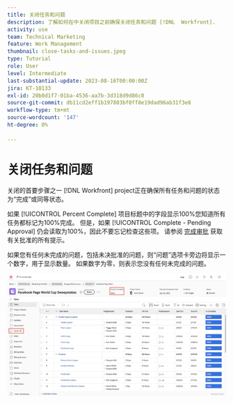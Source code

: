 ```yaml
---
title: 关闭任务和问题
description: 了解如何在中关闭项目之前确保关闭任务和问题 [!DNL  Workfront].
activity: use
team: Technical Marketing
feature: Work Management
thumbnail: close-tasks-and-issues.jpeg
type: Tutorial
role: User
level: Intermediate
last-substantial-update: 2023-08-16T00:00:00Z
jira: KT-10133
exl-id: 20b8d1f7-01ba-4536-aa7b-3d318d9d86c0
source-git-commit: db11cd2eff1b197803bf0ff8e19dad96ab31f3e8
workflow-type: tm+mt
source-wordcount: '147'
ht-degree: 0%

---
```


# 关闭任务和问题

关闭的首要步骤之一 [!DNL Workfront] project正在确保所有任务和问题的状态为“完成”或同等状态。

如果 [!UICONTROL Percent Complete] 项目标题中的字段显示100%您知道所有任务都标记为100%完成。 但是，如果 [!UICONTROL Complete - Pending Approval] 仍会读取为100%，因此不要忘记检查这些项。 请参阅 [完成审批](https://experienceleague.adobe.com/docs/workfront-learn/tutorials-workfront/manage-work/close-a-project/complete-approvals.html) 获取有关批准的所有提示。

如果您有任何未完成的问题，包括未决批准的问题，则“问题”选项卡旁边将显示一个数字，用于显示数量。 如果数字为零，则表示您没有任何未完成的问题。

![项目显示 [!UICONTROL Percent Complete] 和未完成的问题](assets/close-tasks-and-issues.png)
